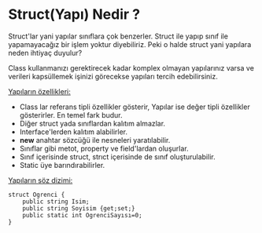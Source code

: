 # Struct(Yapı) Nedir ?

Struct'lar yani yapılar sınıflara çok benzerler. Struct ile yapıp sınıf ile yapamayacağız bir işlem yoktur diyebiliriz. Peki o halde struct yani yapılara neden ihtiyaç duyulur?

Class kullanmanızı gerektirecek kadar komplex olmayan yapılarınız varsa ve verileri kapsüllemek işinizi görecekse yapıları tercih edebilirsiniz.

<u>Yapıların özellikleri:</u> 
* Class lar referans tipli özellikler gösterir, Yapılar ise değer tipli özellikler gösterirler. En temel fark budur. 
* Diğer struct yada sınıflardan kalıtım almazlar.
* Interface'lerden kalıtım alabilirler. 
* **new** anahtar sözcüğü ile nesneleri yaratılabilir.
* Sınıflar gibi metot, property ve field'lardan oluşurlar. 
* Sınıf içerisinde struct, strıct içerisinde de sınıf oluşturulabilir. 
* Static üye barındırabilirler.  


<u>Yapıların söz dizimi:</u>

    struct Ogrenci {
        public string Isim;
        public string Soyisim {get;set;}
        public static int OgrenciSayısı=0;
    }

